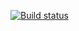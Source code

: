 [![Build status](https://ci.appveyor.com/api/projects/status/of6x0smrinq1hkiu?svg=true)](https://ci.appveyor.com/project/EkaterinaDuzh/crud)
